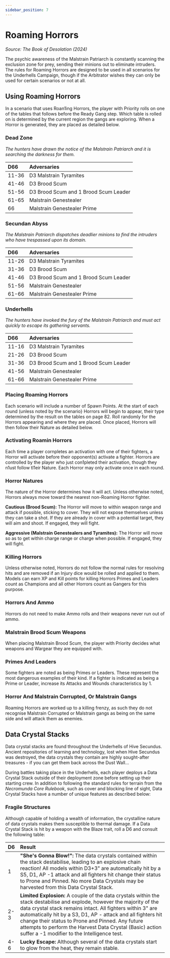 ```yaml
---
sidebar_position: 7
---
```


# Roaming Horrors
_Source: The Book of Desolation (2024)_

The psychic awareness of the Malstrain Patriarch is constantly scanning the exclusion zone for prey, sending their minions out to eliminate intruders. The rules for Roaming Horrors are designed to be used in all scenarios for the Underhells Campaign, though if the Arbitrator wishes they can only be used for certain scenarios or not at all. 

Using Roaming Horrors[​](#using-roaming-horrors "Direct link to Using Roaming Horrors")
---------------------------------------------------------------------------------------------
In a scenario that uses Roan1ing Horrors, the player with Priority rolls on one of the tables that follows before the Ready Gang step. Which table is rolled on is determined by the current region the gangs are exploring. When a Horror is generated, they are placed as detailed below. 


### Dead Zone[​](#dead-zone "Direct link to Dead Zone")

_The hunters have drawn the notice of the Malstrain Patriarch and it is searching the darkness for them._

|D66    |Adversaries                          |
|:------|:------------------------------------|
|11-36  |D3 Malstrain Tyramites               |
|41-46  |D3 Brood Scum                        |
|51-56  |D3 Brood Scum and 1 Brood Scum Leader|
|61-65  |Malstrain Genestealer                |
|66     |Malstrain Genestealer Prime          |

### Secundan Abyss[​](#secundan-abyss "Direct link to Secundan Abyss")

_The Malstrain Patriarch dispatches deadlier minions to find the intruders who have trespassed upon its domain._

|D66    |Adversaries                          |
|:------|:------------------------------------|
|11-26  |D3 Malstrain Tyramites               |
|31-36  |D3 Brood Scum                        |
|41-46  |D3 Brood Scum and 1 Brood Scum Leader|
|51-56  |Malstrain Genestealer                |
|61-66  |Malstrain Genestealer Prime          |

### Underhells[​](#underhells "Direct link to Underhells")

_The hunters have invoked the fury of the Malstrain Patriarch and must act quickly to escape its gathering servants._

|D66    |Adversaries                          |
|:------|:------------------------------------|
|11-16  |D3 Malstrain Tyramites               |
|21-26  |D3 Brood Scum                        |
|31-36  |D3 Brood Scum and 1 Brood Scum Leader|
|41-56  |Malstrain Genestealer                |
|61-66  |Malstrain Genestealer Prime          |

### Placing Roaming Horrors[​](#placing-roaming-horrors "Direct link to Placing Roaming Horrors")

Each scenario will include a number of Spawn Points. At the start of each round (unless noted by the scenario} Horrors will begin to appear, their type determined by the result on the tables on page 82. Roll randomly for the Horrors appearing and where they are placed. Once placed, Horrors will then follow their Nature as detailed below.

### Activating Roamin Horrors[​](#activating-roaming-horrors "Direct link to Activating Roaming Horrors")

Each time a player cornpletes an activation with one of their fighters, a Horror will activate before their opponent(s) activate a fighter. Horrors are controlled by the player who just con1pleted their activation, though they n1ust follow tl1eir Nature. Each Horror may only activate once in each round.

### Horror Natures[​](#horror-natures "Direct link to Horror Natures")

The nature of the Horror determines how it will act. Unless otherwise noted, Horrors always move toward the nearest non-Roaming Horror fighter.

**Cautious (Brood Scum):** The Horror will move to within weapon range and attack if possible, sticking to cover. They will not expose themselves unless they can take a shot. If they are already in cover with a potential target, they will aim and shoot. If engaged, they will fight.

**Aggressive (Malstrain Genestealers and Tyramites):** The Horror will move so as to get within charge range or charge when possible. lf engaged, they will fight.

### Killing Horrors[​](#killing-horrors "Direct link to Killing Horrors")

Unless otherwise noted, Horrors do not follow the normal rules for resolving hits and are removed if an Injury dice would be rolled and applied to them. Models can earn XP and Kill points for killing Horrors Primes and Leaders count as Champions and all other Horrors count as Gangers for this purpose.

### Horrors And Ammo[​](#horrors-and-ammo "Direct link to Horrors And Ammo")

Horrors do not need to make Ammo rolls and their weapons never run out of ammo.

### Malstrain Brood Scum Weapons[​](#malstrain-brood-scum-weapons "Direct link to Malstrain Brood Scum Weapons")

When placing Malstrain Brood Scum, the player with Priority decides what weapons and Wargear they are equipped with.

### Primes And Leaders[​](#primes-and-leaders "Direct link to Primes And Leaders")

Some fighters are noted as being Primes or Leaders. These represent the most dangerous examples of their kind. If a fighter is indicated as being a Prime or Leader, increase its Attacks and Wounds characteristics by 1.

### Horror And Malstrain Corrupted, Or Malstrain Gangs[​](#horror-and-malstrain-corrupted-or-malstrain-gangs "Direct link to Horror And Malstrain Corrupted, Or Malstrain Gangs")

Roaming Horrors are worked up to a killing frenzy, as such they do not recognise Malstrain Corrupted or Malstrain gangs as being on the same side and will attack them as enemies.

Data Crystal Stacks[​](#data-crystal-stacks "Direct link to Data Crystal Stacks")
---------------------------------------------------------------------------------------------

Data crystal stacks are found throughout the Underhells of Hive Secundus. Ancient repositories of learning and technology, lost when Hive Secundus was destroyed, the data crystals they contain are highly sought-after treasures - if you can get them back across the Dust Wall...

During battles taking place in the Underhells, each player deploys a Data Crystal Stack outside of their deployment zone before setting up their starting crew. In addition to following the standard rules for terrain from the _Necromunda Core Rulebook_, such as cover and blocking line of sight, Data Crystal Stacks have a number of unique features as described below:

### Fragile Structures[​](#fragile-structures "Direct link to Fragile Structures")

Although capable of holding a wealth of information, the crystalline nature of data crystals makes them susceptible to thermal damage. If a Data Crystal Stack is hit by a weapon with the Blaze trait, roll a D6 and consult the following table:

|D6     |Result                               |
|:------|:------------------------------------|
|1      |**"She's Gonna Blow!":** The data crystals contained within the stack destabilise, leading to an explosive chain reaction! All models within D3+3" are automatically hit by a S5, D1, AP -1 attack and all fighters hit change their status to Prone and Pinned. No more Data Crystals may be harvested from this Data Crystal Stack.              |
|2-3    |**Limited Explosion:** A couple of the data crystals within the stack destabilise and explode, however the majority of the data crystal stack remains intact. All fighters within 3" are automatically hit by a S3, D1, AP - attack and all fighters hit change their status to Prone and Pinned. Any future attempts to perform the Harvest Data Crystal (Basic) action suffer a -1 modifier to the Intelligence test.                         |
|4-6    |**Lucky Escape:** Although several of the data crystals start to glow from the heat, they remain stable. |
